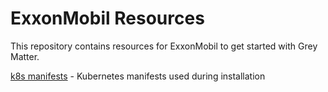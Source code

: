 # ExxonMobil Resources

This repository contains resources for ExxonMobil to get started with Grey Matter.

[k8s manifests](./k8s-manifests/) - Kubernetes manifests used during installation
